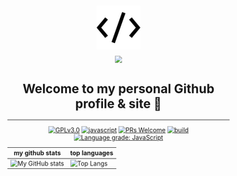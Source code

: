 <p align="center">
	<img src="public\assets\icons\favicon.ico" align="center" alt="icon" />
</p>
<p align="center">
	<img src="https://github-readme-stats.vercel.app/api/pin/?username=mark-gutenberger&repo=mark-gutenberger" />
<h1 align="center">Welcome to my personal Github profile & site 👋</h1>
	<hr>
<!-- [START BADGES] -->
<!-- Please keep comment here to allow auto update -->
<p align="center">
  <a href="https://github.com/Mark-Gutenberger/Mark-Gutenberger/blob/master/LICENSE"><img src="https://img.shields.io/github/license/Mark-Gutenberger/Mark-Gutenberger?style=flat-square" alt="GPLv3.0" /></a>
  <a href="https://www.javascript.com"><img src="https://img.shields.io/badge/language-Javascript-yellow.svg?style=flat-square" alt="javascript" /></a>
  <a href="https://github.com/Mark-Gutenberger/Mark-Gutenberger/pulls"><img src="https://img.shields.io/badge/PRs-Welcome-brightgreen.svg?style=flat-square" alt="PRs Welcome" /></a>
  <a href="https://github.com/Mark-Gutenberger/Mark-Gutenberger/actions/workflows/release.yml"><img src="https://img.shields.io/github/workflow/status/Mark-Gutenberger/Mark-Gutenberger/Release/master?logo=github&style=flat-square" alt="build" /></a>
  <a href="https://lgtm.com/projects/g/Mark-Gutenberger/Mark-Gutenberger/context:javascript"><img src="https://img.shields.io/lgtm/grade/javascript/g/Mark-Gutenberger/Mark-Gutenberger.svg?logo=lgtm&style=flat-square" alt="Language grade: JavaScript" /></a>
</p>
<!-- [END BADGES] -->

| my github stats                                                                                                            | top languages                                                                                                                  |
| -------------------------------------------------------------------------------------------------------------------------- | ------------------------------------------------------------------------------------------------------------------------------ |
| ![My GitHub stats](https://github-readme-stats.vercel.app/api?username=mark-gutenberger&theme=github_dark&show_icons=true) | ![Top Langs](https://github-readme-stats.vercel.app/api/top-langs/?username=mark-gutenberger&theme=github_dark&langs_count=99) |

